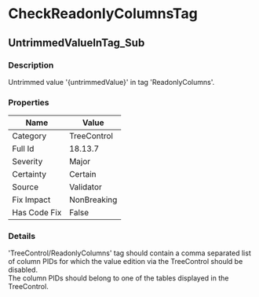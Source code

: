 ﻿---  
uid: Validator_18_13_7  
---

# CheckReadonlyColumnsTag

## UntrimmedValueInTag\_Sub

### Description

Untrimmed value '{untrimmedValue}' in tag 'ReadonlyColumns'.

### Properties

| Name         | Value       |
| ------------ | ----------- |
| Category     | TreeControl |
| Full Id      | 18.13.7     |
| Severity     | Major       |
| Certainty    | Certain     |
| Source       | Validator   |
| Fix Impact   | NonBreaking |
| Has Code Fix | False       |

### Details

'TreeControl\/ReadonlyColumns' tag should contain a comma separated list of column PIDs for which the value edition via the TreeControl should be disabled.  
The column PIDs should belong to one of the tables displayed in the TreeControl.
